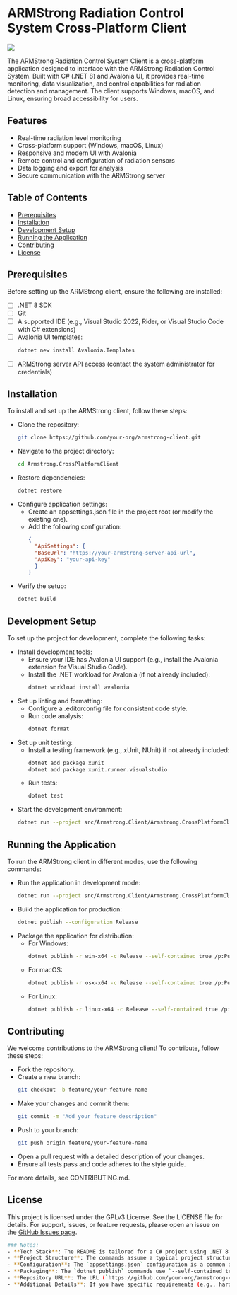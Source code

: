 # ARMStrong Radiation Control System Cross-Platform Client

![](https://user-images.githubusercontent.com/46975515/218666180-742098ba-98f2-4979-960b-6a706436372f.png)

The ARMStrong Radiation Control System Client is a cross-platform application designed to interface with the ARMStrong Radiation Control System. Built with C# (.NET 8) and Avalonia UI, it provides real-time monitoring, data visualization, and control capabilities for radiation detection and management. The client supports Windows, macOS, and Linux, ensuring broad accessibility for users.

## Features
- Real-time radiation level monitoring
- Cross-platform support (Windows, macOS, Linux)
- Responsive and modern UI with Avalonia
- Remote control and configuration of radiation sensors
- Data logging and export for analysis
- Secure communication with the ARMStrong server

## Table of Contents
- [Prerequisites](#prerequisites)
- [Installation](#installation)
- [Development Setup](#development-setup)
- [Running the Application](#running-the-application)
- [Contributing](#contributing)
- [License](#license)

## Prerequisites
Before setting up the ARMStrong client, ensure the following are installed:
- [ ] .NET 8 SDK
- [ ] Git
- [ ] A supported IDE (e.g., Visual Studio 2022, Rider, or Visual Studio Code with C# extensions)
- [ ] Avalonia UI templates:
  ```bash
  dotnet new install Avalonia.Templates
  ```
- [ ] ARMStrong server API access (contact the system administrator for credentials)

## Installation
To install and set up the ARMStrong client, follow these steps:
- Clone the repository:
  ```bash
  git clone https://github.com/your-org/armstrong-client.git
  ```
- Navigate to the project directory:
  ```bash
  cd Armstrong.CrossPlatformClient
  ```
- Restore dependencies:
  ```bash
  dotnet restore
  ```
- Configure application settings:
  - Create an appsettings.json file in the project root (or modify the existing one).
  - Add the following configuration:
    ```JSON
    {
      "ApiSettings": {
      "BaseUrl": "https://your-armstrong-server-api-url",
      "ApiKey": "your-api-key"
      }
    }
    ```
- Verify the setup:
  ```bash
  dotnet build
  ```
## Development Setup
To set up the project for development, complete the following tasks:
- Install development tools:
  - Ensure your IDE has Avalonia UI support (e.g., install the Avalonia extension for Visual Studio Code).
  - Install the .NET workload for Avalonia (if not already included):
    ```bash
    dotnet workload install avalonia
    ```
- Set up linting and formatting:
  - Configure a .editorconfig file for consistent code style.
  - Run code analysis:
    ```bash
    dotnet format
    ```
- Set up unit testing:
  - Install a testing framework (e.g., xUnit, NUnit) if not already included:
    ```bash
    dotnet add package xunit
    dotnet add package xunit.runner.visualstudio
    ```
  - Run tests:
    ```bash
    dotnet test
    ```
- Start the development environment:
  ```bash
  dotnet run --project src/Armstrong.Client/Armstrong.CrossPlatformClient.csproj
  ```

## Running the Application
To run the ARMStrong client in different modes, use the following commands:
- Run the application in development mode:
  ```bash
  dotnet run --project src/Armstrong.Client/Armstrong.CrossPlatformClient.csproj
  ```
- Build the application for production:
  ```bash
  dotnet publish --configuration Release
  ```
- Package the application for distribution:
  - For Windows:
    ```bash
    dotnet publish -r win-x64 -c Release --self-contained true /p:PublishSingleFile=true
    ```
  - For macOS:
    ```bash
    dotnet publish -r osx-x64 -c Release --self-contained true /p:PublishSingleFile=true
    ```
  - For Linux:
    ```bash
    dotnet publish -r linux-x64 -c Release --self-contained true /p:PublishSingleFile=true
    ```

## Contributing
We welcome contributions to the ARMStrong client! To contribute, follow these steps:
- Fork the repository.
- Create a new branch:
  ```bash
  git checkout -b feature/your-feature-name
  ```
- Make your changes and commit them:
  ```bash
  git commit -m "Add your feature description"
  ```
- Push to your branch:
  ```bash
  git push origin feature/your-feature-name
  ```
- Open a pull request with a detailed description of your changes.
- Ensure all tests pass and code adheres to the style guide.

For more details, see CONTRIBUTING.md.

## License
This project is licensed under the GPLv3 License. See the LICENSE file for details.
For support, issues, or feature requests, please open an issue on the [GitHub Issues page](https://github.com/digital-armstrong/armstrong.crossplatformclient/issues).

```bash
### Notes:
- **Tech Stack**: The README is tailored for a C# project using .NET 8 and Avalonia UI, which is ideal for cross-platform desktop applications with a modern UI framework.
- **Project Structure**: The commands assume a typical project structure (e.g., `src/ARMStrong.Client/ARMStrong.Client.csproj`). Adjust the paths if your structure differs.
- **Configuration**: The `appsettings.json` configuration is a common approach for .NET applications. If your project uses a different configuration method (e.g., environment variables or a custom config file), let me know.
- **Packaging**: The `dotnet publish` commands use `--self-contained true` to create standalone executables for each platform, which is suitable for distribution. If you prefer framework-dependent builds, I can modify the instructions.
- **Repository URL**: The URL (`https://github.com/your-org/armstrong-client`) is a placeholder. Replace it with the actual repository URL.
- **Additional Details**: If you have specific requirements (e.g., hardware dependencies, additional tools, or specific Avalonia features like MVVM), provide them, and I can further refine the README.
```

